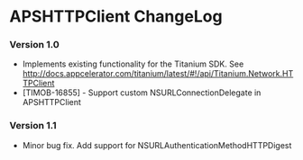 # APSHTTPClient ChangeLog #


### Version 1.0 ###

* Implements existing functionality for the Titanium SDK. See http://docs.appcelerator.com/titanium/latest/#!/api/Titanium.Network.HTTPClient
* [TIMOB-16855] - Support custom NSURLConnectionDelegate in APSHTTPClient

### Version 1.1 ###

* Minor bug fix. Add support for NSURLAuthenticationMethodHTTPDigest
